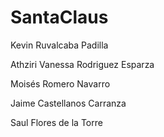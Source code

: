 # SantaClaus
Kevin Ruvalcaba Padilla

Athziri Vanessa Rodriguez Esparza

Moisés Romero Navarro

Jaime Castellanos Carranza

Saul Flores de la Torre
